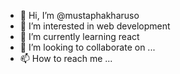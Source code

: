 - 👋 Hi, I’m @mustaphakharuso
- 👀 I’m interested in web development
- 🌱 I’m currently learning react
- 💞️ I’m looking to collaborate on ...
- 📫 How to reach me ...

<!---
mustaphakharuso/mustaphakharuso is a ✨ special ✨ repository because its `README.md` (this file) appears on your GitHub profile.
You can click the Preview link to take a look at your changes.
--->
